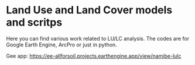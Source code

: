 # Land Use and Land Cover models and scritps

Here you can find various work related to LU/LC analysis. The codes are for Google Earth Engine, ArcPro or just in python. 

Gee app: https://ee-allforsoil.projects.earthengine.app/view/namibe-lulc
